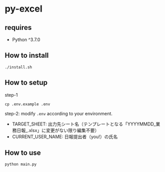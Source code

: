 # py-excel

## requires
- Python ^3.7.0

## How to install
```
./install.sh
```

## How to setup
step-1
```
cp .env.example .env
```

step-2: modify `.env` according to your environment.

- TARGET_SHEET: 出力先シート名（テンプレートとなる「YYYYMMDD_業務日報_.xlsx」に変更がない限り編集不要）
- CURRENT_USER_NAME: 日報提出者（you!）の氏名

## How to use
```
python main.py
```
